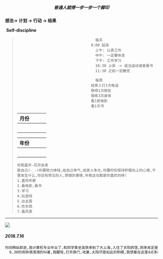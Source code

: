 



##### 																											<center>普通人就得一步一步一个脚印</center>

**想法-> 计划 -> 行动 -> 结果** 

​    **Self-discipline**

> ```
> 									  每天
> 									8:00 起床
>                                     上午: 认真工作
>                                     中午: 一定要休息
>                                     下午: 工作学习
>                                     10:30 上床 -> 适当运动或者看书
>                                     11:30 之前一定睡觉
> 
> 									  每周
> 									给家人打1次电话
> 									联络1次朋友
> 									锻炼3次身体
> 									看1部电影
> 									看1次书
> ```
>
> | 月份 |      |      |      |
> | :--: | :--- | ---- | ---- |
> |      |      |      |      |
> |      |      |      |      |
> |      |      |      |      |
> |      |      |      |      |
> |      |      |      |      |
>
> | 年份 |      |      |      |
> | :--: | ---- | ---- | ---- |
> |      |      |      |      |
> |      |      |      |      |
> |      |      |      |      |
> |      |      |      |      |
> |      |      |      |      |
>
> ```
> 你若盛开-花开自来
> 致自己(-_-)你要努力挣钱,给自己争气,给家人争光,你要时刻保持积极向上的心情,不管发生什么,你还有想见的人,想做的事情,毕竟这也都是你喜欢的呀!
> 1.喜欢听歌
> 2.看电影,看书
> 3.学习
> 4.玩游戏
> 5.出去耍
> 6.吃东西
> 7.看风景
> ```
>

------

![](E:\zhoupeiGit\home\images\贯塘农机修理店.png)


##### 2018.7.16

```html
时间稍纵即逝,我计算机专业毕业了,和同学乘坐高铁来到了大上海,入住了天阳宾馆,刚来肯定是带有幻想的,幻想着上海的繁华,城市的喧闹,可是事实却不那么美好,宾馆的房间在住了好几个人的情况下显得很狭小,还略带丝丝黑暗,我拿着宾馆佩服的被褥来到床铺,这个寝室都是我以前玩的要好的一些同学,所以相处还是非常好的,我们准备去外面去吃东西,要去吃什么好呢,这里的东西会不会不好吃还好贵呀,当时一片期待,来到一家类似于大堂餐厅,想吃什么就端什么那种,想说吃的是真的丰富,到处感觉都是以前没有吃过的,我们点了许多吃的,还点了啤酒,开吃了,吃着吃着感觉还行,但总感觉怪怪的,但整体都还行,吃完后就回去洗洗睡啦,因为第二天就得面试了......
  6.30的闹钟滴滴滴的叫着,我醒啦,打开房门,哇塞,太阳尽是如此的刺眼,我想着在这里4点多就应该天亮了吧,洗漱完差不多7点左右,我拿着手机,提着挎包,包包里就只有1本面试宝典和1个本子2只笔,这个挎包是我爸的,此刻有点显得格格不入,但觉得也没有什么吧,我出发了,今天上午10点在衡山路附近有家面试,说起来好巧,衡山正是我的家乡呀,坐地铁8号线转1号线,地铁上好多好多人啊,都紧紧挨着动弹不得，我好怕自己待会卡在里面下不去,要是迟到了就糟糕了,我出了衡山路地铁站拿出手机导航,在因为刚好是上班时间,在人群中穿梭着,走走停停来到要面试公司的楼下了,这时是8.30左右,我不太敢上去,因为约好的是10点面试嘛,然后因为以前没有经历所以有点怯场,就在楼下,找个地方坐着,拿起面试宝典看着,时不时身边经过人群,有的还用异样的眼光看着我,我假装着不在意,大概9点50多了,我收拾好自己上了电梯,紧张的手中带有丝丝汗水


```

